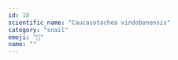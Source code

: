 ```yaml
---
id: 18
scientific_name: "Caucasotachea vindobonensis"
category: "snail"
emoji: "🐌"
name: ""
---
```

